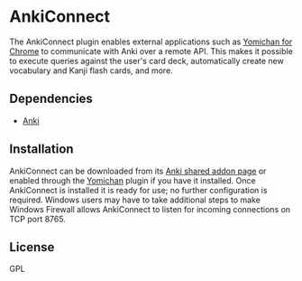 # AnkiConnect #

The AnkiConnect plugin enables external applications such as [Yomichan for Chrome](https://foosoft.net/projects/yomichan-chrome) to
communicate with Anki over a remote API. This makes it possible to execute queries against the user's card deck,
automatically create new vocabulary and Kanji flash cards, and more.

## Dependencies ##

* [Anki](http://ankisrs.net/)

## Installation ##

AnkiConnect can be downloaded from its [Anki shared addon page](https://ankiweb.net/shared/info/2055492159) or enabled
through the [Yomichan](https://foosoft.net/projects/yomichan) plugin if you have it installed. Once AnkiConnect is installed it is ready
for use; no further configuration is required. Windows users may have to take additional steps to make Windows Firewall
allows AnkiConnect to listen for incoming connections on TCP port 8765.

## License ##

GPL
